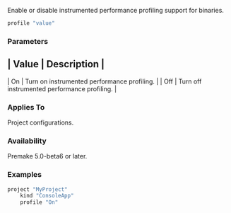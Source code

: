 Enable or disable instrumented performance profiling support for binaries.

```lua
profile "value"
```

### Parameters ###
| Value   | Description                                                             |
-------------------------------------------------------------------------------------
| On      | Turn on instrumented performance profiling.                             |
| Off     | Turn off instrumented performance profiling.                            |

### Applies To ###

Project configurations.

### Availability ###

Premake 5.0-beta6 or later.

### Examples ###

```lua
project "MyProject"
    kind "ConsoleApp"
    profile "On"
```